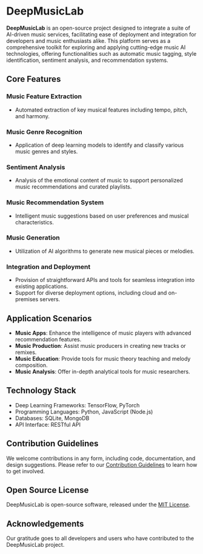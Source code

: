 # DeepMusicLab

**DeepMusicLab** is an open-source project designed to integrate a suite of AI-driven music services, facilitating ease of deployment and integration for developers and music enthusiasts alike. This platform serves as a comprehensive toolkit for exploring and applying cutting-edge music AI technologies, offering functionalities such as automatic music tagging, style identification, sentiment analysis, and recommendation systems.

## Core Features

### Music Feature Extraction
- Automated extraction of key musical features including tempo, pitch, and harmony.

### Music Genre Recognition
- Application of deep learning models to identify and classify various music genres and styles.

### Sentiment Analysis
- Analysis of the emotional content of music to support personalized music recommendations and curated playlists.

### Music Recommendation System
- Intelligent music suggestions based on user preferences and musical characteristics.

### Music Generation
- Utilization of AI algorithms to generate new musical pieces or melodies.

### Integration and Deployment
- Provision of straightforward APIs and tools for seamless integration into existing applications.
- Support for diverse deployment options, including cloud and on-premises servers.

## Application Scenarios

- **Music Apps**: Enhance the intelligence of music players with advanced recommendation features.
- **Music Production**: Assist music producers in creating new tracks or remixes.
- **Music Education**: Provide tools for music theory teaching and melody composition.
- **Music Analysis**: Offer in-depth analytical tools for music researchers.

## Technology Stack

- Deep Learning Frameworks: TensorFlow, PyTorch
- Programming Languages: Python, JavaScript (Node.js)
- Databases: SQLite, MongoDB
- API Interface: RESTful API

## Contribution Guidelines

We welcome contributions in any form, including code, documentation, and design suggestions. Please refer to our [Contribution Guidelines](CONTRIBUTING.md) to learn how to get involved.

## Open Source License

DeepMusicLab is open-source software, released under the [MIT License](LICENSE).

## Acknowledgements

Our gratitude goes to all developers and users who have contributed to the DeepMusicLab project.
